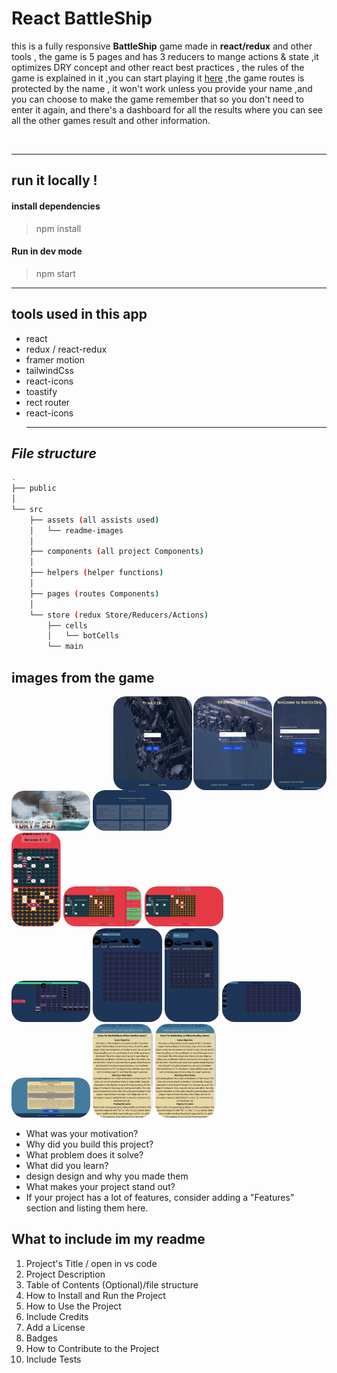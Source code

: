 # React BattleShip

this is a fully responsive **BattleShip** game made in **react/redux** and other tools , the game is 5 pages and has 3 reducers to mange actions & state ,it optimizes DRY concept and other react best practices , the rules of the game is explained in it ,you can start playing it [here][live] ,the game routes is protected by the name , it won't work unless you provide your name ,and you can choose to make the game remember that so you don't need to enter it again, and there's a dashboard for all the results where you can see all the other games result and other information.

<br>
<hr>

## run it locally !

#### install dependencies

> npm install

#### Run in dev mode

> npm start

<hr>

## tools used in this app

- react
- redux / react-redux
- framer motion
- tailwindCss
- react-icons
- toastify
- rect router
- react-icons
  <hr>

## _File structure_

```bash
.
├── public
│  
└── src
    ├── assets (all assists used)
    │   └── readme-images
    │
    ├── components (all project Components)
    │
    ├── helpers (helper functions)
    │
    ├── pages (routes Components)
    │
    └── store (redux Store/Reducers/Actions)
        ├── cells
        │   └── botCells
        └── main

```

## images from the game

<div style='display:flex; flex-directions:column;gap:2px;'>
   
   <div style="height: auto; width: 100vw"></div>
    <img
        style="
          border-radius: 20px;
          width: auto;
          height: auto;
          max-width: 25%;
          max-height: 150px;
        "
        src="src/assets/readme-images/welcome-xl.png"
        alt="welcome page in xl screen"
      />
      <img
        src="src/assets/readme-images/welcome-md.png"
        alt=""
        style="
          border-radius: 20px;
          width: auto;
          height: auto;
          max-width: 25%;
          max-height: 150px;
        "
      />
      <img
        src="src/assets/readme-images/welcome-sm.png"
        alt=""
        style="
          border-radius: 20px;
          width: auto;
          height: auto;
          max-width: 25%;
          max-height: 150px;
        "
      />

  </div>
   <div style="height: auto; width: 100vw"></div>
      <img
        src="src/assets/readme-images/winner.png"
        alt=""
        style="
          border-radius: 20px;
          width: auto;
          height: auto;
          max-width: 25%;
          max-height: 150px;
        "
      />
      <img
        src="src/assets/readme-images/results-board.png"
        alt=""
        style="
          border-radius: 20px;
          width: auto;
          height: auto;
          max-width: 25%;
          max-height: 150px;
        "
      />

</div>
 <div style="height: auto; width: 100vw"></div>
      <img
        src="src/assets/readme-images/battle-3.png"
        alt=""
        style="
          border-radius: 20px;
          width: auto;
          height: auto;
          max-width: 25%;
          max-height: 150px;
        "
      />
      <img
        src="src/assets/readme-images/battle-1.png"
        alt=""
        style="
          border-radius: 20px;
          width: auto;
          height: auto;
          max-width: 25%;
          max-height: 150px;
        "
      />
      <img
        src="src/assets/readme-images/battle1.png"
        alt=""
        style="
          border-radius: 20px;
          width: auto;
          height: auto;
          max-width: 25%;
          max-height: 150px;
        "
      />
</div>
 <div style="height: auto; width: 100vw"></div>
      <img
        src="src/assets/readme-images/placing-done.png"
        alt=""
        style="
          border-radius: 20px;
          width: auto;
          height: auto;
          max-width: 25%;
          max-height: 150px;
        "
      />
      <img
        src="src/assets/readme-images/placing-md.png"
        alt=""
        style="
          border-radius: 20px;
          width: auto;
          height: auto;
          max-width: 25%;
          max-height: 150px;
        "
      />
      <img
        src="src/assets/readme-images/placing-sm.png"
        alt=""
        style="
          border-radius: 20px;
          width: auto;
          height: auto;
          max-width: 25%;
          max-height: 150px;
        "
      />
      <img
        src="src/assets/readme-images/placing-xl.png"
        alt=""
        style="
          border-radius: 20px;
          width: auto;
          height: auto;
          max-width: 25%;
          max-height: 150px;
        "
      />
</div>
 <div style="height: auto; width: 100vw"></div>
      <img
        src="src/assets/readme-images/rules-xl.png"
        alt=""
        style="
          border-radius: 20px;
          width: auto;
          height: auto;
          max-width: 25%;
          max-height: 150px;
        "
      />
      <img
        src="src/assets/readme-images/rules-sm.png"
        alt=""
        style="
          border-radius: 20px;
          width: auto;
          height: auto;
          max-width: 25%;
          max-height: 150px;
        "
      />
      <img
        src="src/assets/readme-images/rules-sm.png"
        alt=""
        style="
          border-radius: 20px;
          width: auto;
          height: auto;
          max-width: 25%;
          max-height: 150px;
        "
      />
</div>

</div>

- What was your motivation?
- Why did you build this project?
- What problem does it solve?
- What did you learn?
- design design and why you made them
- What makes your project stand out?
- If your project has a lot of features, consider adding a "Features" section and listing them here.

## What to include im my readme

1. Project's Title / open in vs code
2. Project Description
3. Table of Contents (Optional)/file structure
4. How to Install and Run the Project
5. How to Use the Project
6. Include Credits
7. Add a License
8. Badges
9. How to Contribute to the Project
10. Include Tests

[repo]: https://github.com/ahmedmaher2481998/react-battleships
[live]: https://battleship-react-amaher938.netlify.app/

